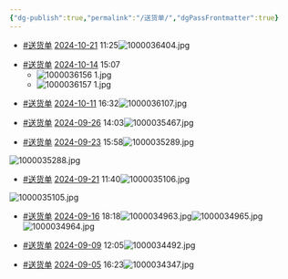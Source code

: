```yaml
---
{"dg-publish":true,"permalink":"/送货单/","dgPassFrontmatter":true}
---
```



<p><span><ul>
<li dir="auto"><a href="#送货单" class="tag" target="_blank" rel="noopener">#送货单</a> <a data-href="2024-10-21" href="2024-10-21" class="internal-link" target="_blank" rel="noopener">2024-10-21</a> 11:25<span alt="1000036404.jpg" src="1000036404.jpg" class="internal-embed media-embed image-embed is-loaded"><img alt="1000036404.jpg" src="app://67f34035d6a6f1c72cb84b7a68d286f486f4/%5C%5C192.168.3.4/551%E5%B8%88%E7%94%9F%E5%85%B1%E4%BA%AB%E6%96%87%E4%BB%B6%E5%A4%B9/03%E5%AE%9E%E9%AA%8C%E5%AE%A4%E4%BF%A1%E6%81%AF%E5%BA%93/%E9%99%84%E4%BB%B6/1000036404.jpg?1729481132063"></span></li>
</ul></span></p><p><span><ul>
<li dir="auto"><a href="#送货单" class="tag" target="_blank" rel="noopener">#送货单</a> <a data-href="2024-10-14" href="2024-10-14" class="internal-link" target="_blank" rel="noopener">2024-10-14</a> 15:07
<ul>
<li dir="auto"><span alt="1000036156 1.jpg" src="1000036156 1.jpg" class="internal-embed media-embed image-embed is-loaded"><img alt="1000036156 1.jpg" src="app://67f34035d6a6f1c72cb84b7a68d286f486f4/%5C%5C192.168.3.4/551%E5%B8%88%E7%94%9F%E5%85%B1%E4%BA%AB%E6%96%87%E4%BB%B6%E5%A4%B9/03%E5%AE%9E%E9%AA%8C%E5%AE%A4%E4%BF%A1%E6%81%AF%E5%BA%93/%E9%99%84%E4%BB%B6/1000036156%201.jpg?1728889729176"></span></li>
<li dir="auto"><span alt="1000036157 1.jpg" src="1000036157 1.jpg" class="internal-embed media-embed image-embed is-loaded"><img alt="1000036157 1.jpg" src="app://67f34035d6a6f1c72cb84b7a68d286f486f4/%5C%5C192.168.3.4/551%E5%B8%88%E7%94%9F%E5%85%B1%E4%BA%AB%E6%96%87%E4%BB%B6%E5%A4%B9/03%E5%AE%9E%E9%AA%8C%E5%AE%A4%E4%BF%A1%E6%81%AF%E5%BA%93/%E9%99%84%E4%BB%B6/1000036157%201.jpg?1728889735132"></span></li>
</ul>
</li>
</ul></span></p><p><span><ul>
<li dir="auto"><a href="#送货单" class="tag" target="_blank" rel="noopener">#送货单</a> <a data-href="2024-10-11" href="2024-10-11" class="internal-link" target="_blank" rel="noopener">2024-10-11</a> 16:32<span alt="1000036107.jpg" src="1000036107.jpg" class="internal-embed media-embed image-embed is-loaded"><img alt="1000036107.jpg" src="app://67f34035d6a6f1c72cb84b7a68d286f486f4/%5C%5C192.168.3.4/551%E5%B8%88%E7%94%9F%E5%85%B1%E4%BA%AB%E6%96%87%E4%BB%B6%E5%A4%B9/03%E5%AE%9E%E9%AA%8C%E5%AE%A4%E4%BF%A1%E6%81%AF%E5%BA%93/%E9%99%84%E4%BB%B6/1000036107.jpg?1728635591665"></span></li>
</ul></span></p><p><span><ul>
<li dir="auto"><a href="#送货单" class="tag" target="_blank" rel="noopener">#送货单</a> <a data-href="2024-09-26" href="2024-09-26" class="internal-link" target="_blank" rel="noopener">2024-09-26</a> 14:03<span alt="1000035467.jpg" src="1000035467.jpg" class="internal-embed media-embed image-embed is-loaded"><img alt="1000035467.jpg" src="app://67f34035d6a6f1c72cb84b7a68d286f486f4/%5C%5C192.168.3.4/551%E5%B8%88%E7%94%9F%E5%85%B1%E4%BA%AB%E6%96%87%E4%BB%B6%E5%A4%B9/03%E5%AE%9E%E9%AA%8C%E5%AE%A4%E4%BF%A1%E6%81%AF%E5%BA%93/%E9%99%84%E4%BB%B6/1000035467.jpg?1727330640372"></span></li>
</ul></span></p><p><span><ul>
<li dir="auto"><a href="#送货单" class="tag" target="_blank" rel="noopener">#送货单</a> <a data-href="2024-09-23" href="2024-09-23" class="internal-link" target="_blank" rel="noopener">2024-09-23</a> 15:58<span alt="1000035289.jpg" src="1000035289.jpg" class="internal-embed media-embed image-embed is-loaded"><img alt="1000035289.jpg" src="app://67f34035d6a6f1c72cb84b7a68d286f486f4/%5C%5C192.168.3.4/551%E5%B8%88%E7%94%9F%E5%85%B1%E4%BA%AB%E6%96%87%E4%BB%B6%E5%A4%B9/03%E5%AE%9E%E9%AA%8C%E5%AE%A4%E4%BF%A1%E6%81%AF%E5%BA%93/%E9%99%84%E4%BB%B6/1000035289.jpg?1727078349619"></span></li>
</ul>
<p dir="auto"><span alt="1000035288.jpg" src="1000035288.jpg" class="internal-embed media-embed image-embed is-loaded"><img alt="1000035288.jpg" src="app://67f34035d6a6f1c72cb84b7a68d286f486f4/%5C%5C192.168.3.4/551%E5%B8%88%E7%94%9F%E5%85%B1%E4%BA%AB%E6%96%87%E4%BB%B6%E5%A4%B9/03%E5%AE%9E%E9%AA%8C%E5%AE%A4%E4%BF%A1%E6%81%AF%E5%BA%93/%E9%99%84%E4%BB%B6/1000035288.jpg?1727078349781"></span></p></span></p><p><span><ul>
<li dir="auto"><a href="#送货单" class="tag" target="_blank" rel="noopener">#送货单</a> <a data-href="2024-09-21" href="2024-09-21" class="internal-link" target="_blank" rel="noopener">2024-09-21</a> 11:40<span alt="1000035106.jpg" src="1000035106.jpg" class="internal-embed media-embed image-embed is-loaded"><img alt="1000035106.jpg" src="app://67f34035d6a6f1c72cb84b7a68d286f486f4/%5C%5C192.168.3.4/551%E5%B8%88%E7%94%9F%E5%85%B1%E4%BA%AB%E6%96%87%E4%BB%B6%E5%A4%B9/03%E5%AE%9E%E9%AA%8C%E5%AE%A4%E4%BF%A1%E6%81%AF%E5%BA%93/%E9%99%84%E4%BB%B6/1000035106.jpg?1726890077809"></span></li>
</ul>
<p dir="auto"><span alt="1000035105.jpg" src="1000035105.jpg" class="internal-embed media-embed image-embed is-loaded"><img alt="1000035105.jpg" src="app://67f34035d6a6f1c72cb84b7a68d286f486f4/%5C%5C192.168.3.4/551%E5%B8%88%E7%94%9F%E5%85%B1%E4%BA%AB%E6%96%87%E4%BB%B6%E5%A4%B9/03%E5%AE%9E%E9%AA%8C%E5%AE%A4%E4%BF%A1%E6%81%AF%E5%BA%93/%E9%99%84%E4%BB%B6/1000035105.jpg?1726890078039"></span></p></span></p><p><span><ul>
<li dir="auto"><a href="#送货单" class="tag" target="_blank" rel="noopener">#送货单</a> <a data-href="2024-09-16" href="2024-09-16" class="internal-link" target="_blank" rel="noopener">2024-09-16</a> 18:18<span alt="1000034963.jpg" src="1000034963.jpg" class="internal-embed media-embed image-embed is-loaded"><img alt="1000034963.jpg" src="app://67f34035d6a6f1c72cb84b7a68d286f486f4/%5C%5C192.168.3.4/551%E5%B8%88%E7%94%9F%E5%85%B1%E4%BA%AB%E6%96%87%E4%BB%B6%E5%A4%B9/03%E5%AE%9E%E9%AA%8C%E5%AE%A4%E4%BF%A1%E6%81%AF%E5%BA%93/%E9%99%84%E4%BB%B6/1000034963.jpg?1726654740525"></span><span alt="1000034965.jpg" src="1000034965.jpg" class="internal-embed media-embed image-embed is-loaded"><img alt="1000034965.jpg" src="app://67f34035d6a6f1c72cb84b7a68d286f486f4/%5C%5C192.168.3.4/551%E5%B8%88%E7%94%9F%E5%85%B1%E4%BA%AB%E6%96%87%E4%BB%B6%E5%A4%B9/03%E5%AE%9E%E9%AA%8C%E5%AE%A4%E4%BF%A1%E6%81%AF%E5%BA%93/%E9%99%84%E4%BB%B6/1000034965.jpg?1726654753107"></span><span alt="1000034964.jpg" src="1000034964.jpg" class="internal-embed media-embed image-embed is-loaded"><img alt="1000034964.jpg" src="app://67f34035d6a6f1c72cb84b7a68d286f486f4/%5C%5C192.168.3.4/551%E5%B8%88%E7%94%9F%E5%85%B1%E4%BA%AB%E6%96%87%E4%BB%B6%E5%A4%B9/03%E5%AE%9E%E9%AA%8C%E5%AE%A4%E4%BF%A1%E6%81%AF%E5%BA%93/%E9%99%84%E4%BB%B6/1000034964.jpg?1726654744143"></span></li>
</ul></span></p><p><span><ul>
<li dir="auto"><a href="#送货单" class="tag" target="_blank" rel="noopener">#送货单</a> <a data-href="2024-09-09" href="2024-09-09" class="internal-link" target="_blank" rel="noopener">2024-09-09</a> 12:05<span alt="1000034492.jpg" src="1000034492.jpg" class="internal-embed media-embed image-embed is-loaded"><img alt="1000034492.jpg" src="app://67f34035d6a6f1c72cb84b7a68d286f486f4/%5C%5C192.168.3.4/551%E5%B8%88%E7%94%9F%E5%85%B1%E4%BA%AB%E6%96%87%E4%BB%B6%E5%A4%B9/03%E5%AE%9E%E9%AA%8C%E5%AE%A4%E4%BF%A1%E6%81%AF%E5%BA%93/%E9%99%84%E4%BB%B6/1000034492.jpg?1725854739446"></span></li>
</ul></span></p><p><span><ul>
<li dir="auto"><a href="#送货单" class="tag" target="_blank" rel="noopener">#送货单</a> <a data-href="2024-09-05" href="2024-09-05" class="internal-link" target="_blank" rel="noopener">2024-09-05</a> 16:23<span alt="1000034347.jpg" src="1000034347.jpg" class="internal-embed media-embed image-embed is-loaded"><img alt="1000034347.jpg" src="app://67f34035d6a6f1c72cb84b7a68d286f486f4/%5C%5C192.168.3.4/551%E5%B8%88%E7%94%9F%E5%85%B1%E4%BA%AB%E6%96%87%E4%BB%B6%E5%A4%B9/03%E5%AE%9E%E9%AA%8C%E5%AE%A4%E4%BF%A1%E6%81%AF%E5%BA%93/%E9%99%84%E4%BB%B6/1000034347.jpg?1725524644968"></span></li>
</ul></span></p>